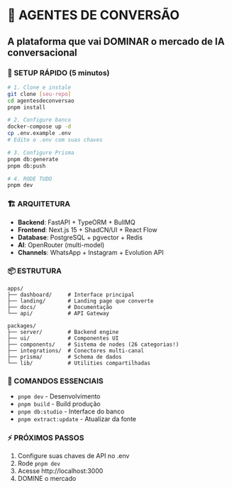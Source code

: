 # 🚀 AGENTES DE CONVERSÃO
## A plataforma que vai DOMINAR o mercado de IA conversacional

### 🎯 SETUP RÁPIDO (5 minutos)

```bash
# 1. Clone e instale
git clone [seu-repo]
cd agentesdeconversao
pnpm install

# 2. Configure banco
docker-compose up -d
cp .env.example .env
# Edite o .env com suas chaves

# 3. Configure Prisma
pnpm db:generate
pnpm db:push

# 4. RODE TUDO
pnpm dev
```

### 🏗️ ARQUITETURA
- **Backend**: FastAPI + TypeORM + BullMQ
- **Frontend**: Next.js 15 + ShadCN/UI + React Flow
- **Database**: PostgreSQL + pgvector + Redis
- **AI**: OpenRouter (multi-model)
- **Channels**: WhatsApp + Instagram + Evolution API

### 📦 ESTRUTURA
```
apps/
├── dashboard/     # Interface principal
├── landing/       # Landing page que converte
├── docs/          # Documentação
└── api/           # API Gateway

packages/
├── server/        # Backend engine
├── ui/            # Componentes UI
├── components/    # Sistema de nodes (26 categorias!)
├── integrations/  # Conectores multi-canal
├── prisma/        # Schema de dados
└── lib/           # Utilities compartilhadas
```

### 🎯 COMANDOS ESSENCIAIS
- `pnpm dev` - Desenvolvimento
- `pnpm build` - Build produção
- `pnpm db:studio` - Interface do banco
- `pnpm extract:update` - Atualizar da fonte

### ⚡ PRÓXIMOS PASSOS
1. Configure suas chaves de API no .env
2. Rode `pnpm dev`
3. Acesse http://localhost:3000
4. DOMINE o mercado
